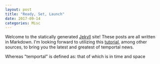```yaml
---
layout: post
title: "Ready, Set, Launch"
date: 2017-09-14
categories: Misc
---
```


Welcome to the statically generated [Jekyll](http://jekyllrb.com) site! These posts are all written in Markdown. I'm looking forward to utilizing this [tutorial](http://jmcglone.com/guides/github-pages/), among other sources, to bring you the latest and greatest of temportal news.

Whereas "temportal" is defined as: that of which is in time and space
